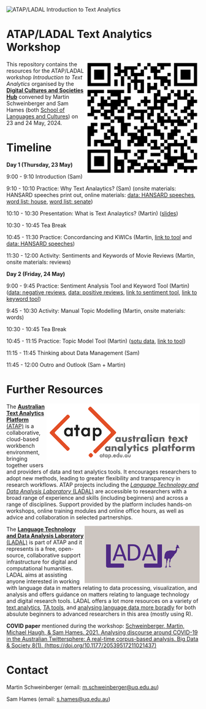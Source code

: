 ![ATAP/LADAL *Introduction to Text Analytics*](https://slcladal.github.io/images/uq1.jpg)


# ATAP/LADAL Text Analytics Workshop

<img align="right" width="300" src="https://github.com/MartinSchweinberger/TextAnalyticsWorkshop/blob/main/images/qr_ta_ws.png?raw=true">

This repository contains the resources for the ATAP/LADAL workshop *Introduction to Text Analytics* organised by the [**Digital Cultures and Societies Hub**](https://hass.uq.edu.au/Digital-Cultures-and-Societies) convened by Martin Schweinberger and Sam Hames (both [School of Languages and Cultures](https://languages-cultures.uq.edu.au/)) on 23 and 24 May, 2024.


# Timeline

**Day 1 (Thursday, 23 May)**

9:00 - 9:10 Introduction (Sam)

9:10 - 10:10 Practice: Why Text Analaytics? (Sam) (onsite materials: HANSARD speeches print out, online materials: [data: HANSARD speeches](https://github.com/MartinSchweinberger/TextAnalyticsWorkshop/raw/main/data/hansard_speeches.zip), [word list: house](https://github.com/MartinSchweinberger/TextAnalyticsWorkshop/raw/main/data/house.csv), [word list: senate](https://github.com/MartinSchweinberger/TextAnalyticsWorkshop/raw/main/data/senate.csv))

10:10 - 10:30 Presentation: What is Text Analaytics? (Martin) ([slides](https://github.com/MartinSchweinberger/TextAnalyticsWorkshop/raw/main/DCS_TextAnalytics.pdf))

10:30 - 10:45 Tea Break 

10:45 - 11:30 Practice: Concordancing and KWICs (Martin, [link to tool](https://binderhub.atap-binder.cloud.edu.au/v2/gh/SLCLADAL/interactive-notebooks-environment/main?urlpath=git-pull%3Frepo%3Dhttps%253A%252F%252Fgithub.com%252FSLCLADAL%252Finteractive-notebooks%26urlpath%3Dlab%252Ftree%252Finteractive-notebooks%252Fnotebooks%252Fkwictool.ipynb%26branch%3Dmain) and [data: HANSARD speeches](https://github.com/MartinSchweinberger/TextAnalyticsWorkshop/raw/main/data/hansard_speeches.zip))

11:30 - 12:00 Activity: Sentiments and Keywords of Movie Reviews (Martin, onsite materials: reviews) 

**Day 2 (Friday, 24 May)**

9:00 - 9:45 Practice: Sentiment Analysis Tool and Keyword Tool (Martin) ([data: negative reviews](https://github.com/MartinSchweinberger/TextAnalyticsWorkshop/raw/main/data/reviews_neg.zip), [data: positive reviews](https://github.com/MartinSchweinberger/TextAnalyticsWorkshop/raw/main/data/reviews_pos.zip), [link to sentiment tool](https://binderhub.atap-binder.cloud.edu.au/v2/gh/SLCLADAL/interactive-notebooks-environment/main?urlpath=git-pull%3Frepo%3Dhttps%253A%252F%252Fgithub.com%252FSLCLADAL%252Finteractive-notebooks%26urlpath%3Dlab%252Ftree%252Finteractive-notebooks%252Fnotebooks%252Fsentool.ipynb%26branch%3Dmain), [link to keyword tool](https://binderhub.atap-binder.cloud.edu.au/v2/gh/SLCLADAL/interactive-notebooks-environment/main?urlpath=git-pull%3Frepo%3Dhttps%253A%252F%252Fgithub.com%252FSLCLADAL%252Finteractive-notebooks%26urlpath%3Dlab%252Ftree%252Finteractive-notebooks%252Fnotebooks%252Fkeytool.ipynb%26branch%3Dmain))

9:45 - 10:30 Activity: Manual Topic Modelling (Martin, onsite materials: words)

10:30 - 10:45 Tea Break 

10:45 - 11:15 Practice: Topic Model Tool (Martin) ([sotu data](https://github.com/MartinSchweinberger/TextAnalyticsWorkshop/raw/main/data/sotu.zip), [link to tool](https://binderhub.atap-binder.cloud.edu.au/v2/gh/SLCLADAL/interactive-notebooks-environment/main?urlpath=git-pull%3Frepo%3Dhttps%253A%252F%252Fgithub.com%252FSLCLADAL%252Finteractive-notebooks%26urlpath%3Dlab%252Ftree%252Finteractive-notebooks%252Fnotebooks%252Ftopictool.ipynb%26branch%3Dmain))

11:15 - 11:45 Thinking about Data Management (Sam) 

11:45 - 12:00 Outro and Outlook (Sam + Martin)

# Further Resources

<img align="right" width="400" src="https://github.com/MartinSchweinberger/TextAnalyticsWorkshop/blob/main/images/ATAPlogo.png?raw=true">

The [**Australian Text Analytics Platform** (ATAP)](https://www.atap.edu.au/) is a collaborative, cloud-based workbench environment, bringing together users and providers of data and text analytics tools. It encourages researchers to adopt new methods, leading to greater flexibility and transparency in research workflows. ATAP projects including the [*Language Technology and Data Analysis Laboratory* (LADAL)]([ladal.edu.au](https://ladal.edu.au/)) are accessible to researchers with a broad range of experience and skills (including beginners) and across a range of disciplines. Support provided by the platform includes hands-on workshops, online training modules and online office hours, as well as advice and collaboration in selected partnerships.

<img align="right" width="300" src="https://github.com/MartinSchweinberger/TextAnalyticsWorkshop/blob/main/images/LADAL Grey background.png?raw=true">

The [**Language Technology and Data Analysis Laboratory** (LADAL)](https://ladal.edu.au/) is part of ATAP and it represents is a free, open-source, collaborative support infrastructure for digital and computational humanities. LADAL aims at assisting anyone interested in working with language data in matters relating to data processing, visualization, and analysis and offers guidance on matters relating to language technology and digital research tools. LADAL offers a lot more resources on a variety of [text analytics](https://ladal.edu.au/tutorials.html#5_Text_Analytics), [TA tools](https://ladal.edu.au/tools.html), and [analysing language data more boradly](https://ladal.edu.au/tutorials.html) for both absulute beginners to advanced researchers in this area (mostly using R). 

**COVID paper** mentioned during the workshop: [Schweinberger, Martin, Michael Haugh, & Sam Hames. 2021. Analysing discourse around COVID-19 in the Australian Twittersphere: A real-time corpus-based analysis. Big Data & Society 8(1). (https://doi.org/10.1177/20539517211021437)](https://journals.sagepub.com/doi/full/10.1177/20539517211021437)

# Contact

Martin Schweinberger (email: m.schweinberger@uq.edu.au)

Sam Hames (email: s.hames@uq.edu.au)




